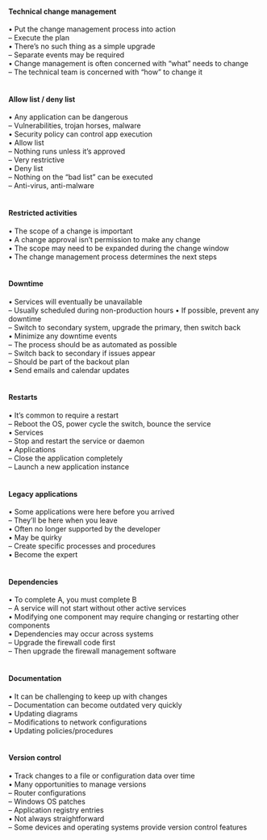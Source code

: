 ####  Technical change management  

• Put the change management process into action  
– Execute the plan  
• There’s no such thing as a simple upgrade  
– Separate events may be required  
• Change management is often concerned with “what” needs to change  
– The technical team is concerned with “how” to change it  
<br>


####  Allow list / deny list  

• Any application can be dangerous  
– Vulnerabilities, trojan horses, malware  
• Security policy can control app execution  
• Allow list  
– Nothing runs unless it’s approved  
– Very restrictive  
• Deny list  
– Nothing on the “bad list” can be executed  
– Anti-virus, anti-malware  
<br>


####  Restricted activities  

• The scope of a change is important  
• A change approval isn’t permission to make any change  
• The scope may need to be expanded during the change window  
• The change management process determines the next steps  
<br>


####  Downtime  

• Services will eventually be unavailable  
– Usually scheduled during non-production hours
• If possible, prevent any downtime  
– Switch to secondary system, upgrade the primary, then switch back  
• Minimize any downtime events  
– The process should be as automated as possible  
– Switch back to secondary if issues appear  
– Should be part of the backout plan  
• Send emails and calendar updates  
<br>


####  Restarts  

• It’s common to require a restart  
– Reboot the OS, power cycle the switch, bounce the service  
• Services  
– Stop and restart the service or daemon  
• Applications  
– Close the application completely  
– Launch a new application instance  
<br>


####  Legacy applications  

• Some applications were here before you arrived  
– They’ll be here when you leave  
• Often no longer supported by the developer  
• May be quirky  
– Create specific processes and procedures  
• Become the expert  
<br>


####  Dependencies  

• To complete A, you must complete B  
– A service will not start without other active services  
• Modifying one component may require changing or restarting other components  
• Dependencies may occur across systems  
– Upgrade the firewall code first  
– Then upgrade the firewall management software  
<br>


####  Documentation  

• It can be challenging to keep up with changes  
– Documentation can become outdated very quickly  
• Updating diagrams  
– Modifications to network configurations  
• Updating policies/procedures  
<br>


####  Version control  

• Track changes to a file or configuration data over time  
• Many opportunities to manage versions  
– Router configurations  
– Windows OS patches  
– Application registry entries  
• Not always straightforward  
– Some devices and operating systems provide version control features  
